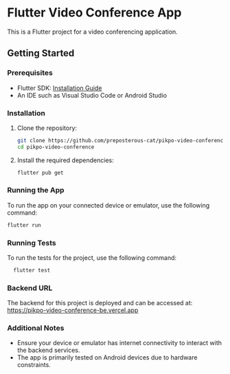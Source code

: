 # Flutter Video Conference App

This is a Flutter project for a video conferencing application.

## Getting Started

### Prerequisites

- Flutter SDK: [Installation Guide](https://flutter.dev/docs/get-started/install)
- An IDE such as Visual Studio Code or Android Studio

### Installation

1. Clone the repository:
   ```bash
   git clone https://github.com/preposterous-cat/pikpo-video-conference.git
   cd pikpo-video-conference
   ```
2. Install the required dependencies:
   ```bash
   flutter pub get
   ```

### Running the App

To run the app on your connected device or emulator, use the following command:
  ```bash
  flutter run
  ```

### Running Tests

To run the tests for the project, use the following command:
 ```bash
   flutter test
   ```

### Backend URL

The backend for this project is deployed and can be accessed at: https://pikpo-video-conference-be.vercel.app

### Additional Notes

- Ensure your device or emulator has internet connectivity to interact with the backend services.
- The app is primarily tested on Android devices due to hardware constraints.
